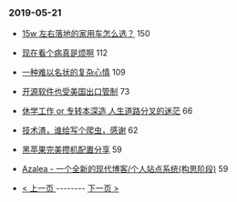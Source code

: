 ### 2019-05-21 
- [15w 左右落地的家用车怎么选？](https://www.v2ex.com/t/566102) 150
- [现在看个病真是烦啊](https://www.v2ex.com/t/566061) 112
- [一种难以名状的复杂心情](https://www.v2ex.com/t/566119) 109
- [开源软件也受美国出口管制](https://www.v2ex.com/t/566186) 73
- [休学工作 or 专转本深造 人生道路分叉的迷茫](https://www.v2ex.com/t/566112) 66
- [技术渣，谁给写个爬虫，感谢](https://www.v2ex.com/t/566261) 62
- [黑苹果完美攒机配置分享](https://www.v2ex.com/t/566084) 59
- [Azalea - 一个全新的现代博客/个人站点系统(构思阶段)](https://www.v2ex.com/t/565998) 59 

- [ < 上一页 ](https://github.com/able8/v2ex-hot-record/blob/master/2019-05-20.md) -------- [ 下一页 > ](https://github.com/able8/v2ex-hot-record/blob/master/2019-05-22.md)